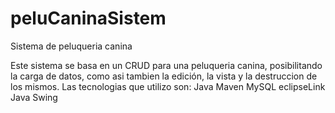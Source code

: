 # peluCaninaSistem
Sistema de peluqueria canina 

Este sistema se basa en un CRUD para una peluqueria canina, posibilitando la carga de datos, como asi tambien la edición, la vista y la destruccion de los mismos.
Las tecnologias que utilizo son:
Java
Maven
MySQL
eclipseLink
Java Swing
